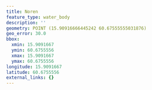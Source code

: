 ```yaml
---
title: Noren
feature_type: water_body
description: ''
geometry: POINT (15.90916666445242 60.67555555031876)
geo_error: 30.0
bbox:
  xmin: 15.9091667
  ymin: 60.6755556
  xmax: 15.9091667
  ymax: 60.6755556
longitude: 15.9091667
latitude: 60.6755556
external_links: {}
---
```

